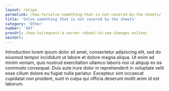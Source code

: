 ```yaml
---
layout: recipe
permalink: /how-to/solve-something-that-is-not-covered-by-the-sheets/
title: 'Solve something that is not covered by the sheets'
category: 'Other'
number: '507'
prevUrl: /how-to/request-a-server-reboot-to-see-changes-online/
nextUrl: 
---
```


Introduction lorem ipsum dolor sit amet, consectetur adipiscing elit, sed do eiusmod tempor incididunt ut labore et dolore magna aliqua. Ut enim ad minim veniam, quis nostrud exercitation ullamco laboris nisi ut aliquip ex ea commodo consequat. Duis aute irure dolor in reprehenderit in voluptate velit esse cillum dolore eu fugiat nulla pariatur. Excepteur sint occaecat cupidatat non proident, sunt in culpa qui officia deserunt mollit anim id est laborum.

